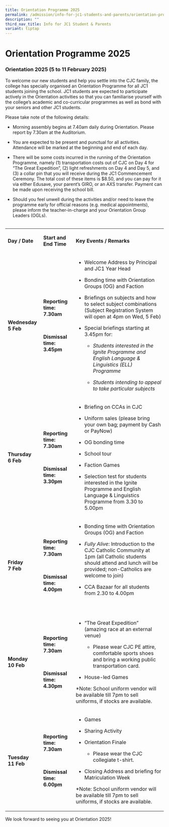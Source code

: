 ```yaml
---
title: Orientation Programme 2025
permalink: /admission/info-for-jc1-students-and-parents/orientation-programme-2025/
description: ""
third_nav_title: Info for JC1 Student & Parents
variant: tiptap
---
```

<h1>Orientation Programme 2025</h1>
<h3>Orientation 2025 (5 to 11 February 2025)</h3>
<p>To welcome our new students and help you settle into the CJC family, the
college has specially organised an Orientation Programme for all JC1 students
joining the school. JC1 students are expected to participate actively in
the Orientation activities so that you can familiarise yourself with the
college’s academic and co-curricular programmes as well as bond with your
seniors and other JC1 students.&nbsp;
<br>
</p>
<p>Please take note of the following details:</p>
<ul data-tight="true" class="tight">
<li>
<p>Morning assembly begins at 7.40am daily during Orientation. Please report
by 7.30am at the Auditorium.&nbsp;</p>
</li>
<li>
<p>You are expected to be present and punctual for all activities. Attendance
will be marked at the beginning and end of each day.</p>
</li>
<li>
<p>There will be some costs incurred in the running of the Orientation Programme,
namely (1) transportation costs out of CJC on Day 4 for “The Great Expedition”,
(2) light refreshments on Day 4 and Day 5, and (3) a collar pin that you
will receive during the JC1 Commencement Ceremony. The total cost of these
items is $8.50, and you can pay for it via either Edusave, your parent’s
GIRO, or an AXS transfer. Payment can be made upon receiving the school
bill.&nbsp;</p>
</li>
<li>
<p>Should you feel unwell during the activities and/or need to leave the
programme early for official reasons (e.g. medical appointments), please
inform the teacher-in-charge and your Orientation Group Leaders (OGLs).
<br>
<br>
</p>
</li>
</ul>
<table style="minWidth: 75px">
<colgroup>
<col>
<col>
<col>
</colgroup>
<tbody>
<tr>
<td rowspan="1" colspan="1">
<p><strong>Day / Date</strong>
</p>
</td>
<td rowspan="1" colspan="1">
<p><strong>Start and End Time</strong>
</p>
</td>
<td rowspan="1" colspan="1">
<p><strong>Key Events / Remarks</strong>
</p>
</td>
</tr>
<tr>
<td rowspan="1" colspan="1">
<p><strong>Wednesday&nbsp;<br>5 Feb</strong>
</p>
</td>
<td rowspan="1" colspan="1">
<p><strong>Reporting time: 7.30am</strong>
</p>
<p><strong><br></strong>
</p>
<p><strong>Dismissal time: 3.45pm</strong>
</p>
</td>
<td rowspan="1" colspan="1">
<ul data-tight="true" class="tight">
<li>
<p>Welcome Address by Principal and JC1 Year Head</p>
</li>
<li>
<p>Bonding time with Orientation Groups (OG) and Faction</p>
</li>
<li>
<p>Briefings on subjects and how to select subject combinations (Subject
Registration System will open at 4pm on Wed, 5 Feb)</p>
</li>
<li>
<p>Special briefings starting at 3.45pm for:</p>
<ul data-tight="true" class="tight">
<li>
<p><em>Students interested in the Ignite Programme and English Language &amp; Linguistics (ELL) Programme</em>
</p>
</li>
<li>
<p><em>Students intending to appeal to take particular subjects</em>
</p>
</li>
</ul>
</li>
</ul>
</td>
</tr>
<tr>
<td rowspan="1" colspan="1">
<p><strong>Thursday&nbsp;<br>6 Feb</strong>
</p>
</td>
<td rowspan="1" colspan="1">
<p><strong>Reporting time: 7.30am</strong>
</p>
<p><strong><br></strong>
</p>
<p><strong>Dismissal time: 3.30pm</strong>
</p>
</td>
<td rowspan="1" colspan="1">
<ul>
<li>
<p>Briefing on CCAs in CJC</p>
</li>
<li>
<p>Uniform sales (please bring your own bag; payment by Cash or PayNow)</p>
</li>
<li>
<p>OG bonding time&nbsp;</p>
</li>
<li>
<p>School tour</p>
</li>
<li>
<p>Faction Games</p>
</li>
<li>
<p>Selection test for students interested in the Ignite Programme and English
Language &amp; Linguistics Programme from 3.30 to 5.00pm</p>
</li>
</ul>
</td>
</tr>
<tr>
<td rowspan="1" colspan="1">
<p><strong>Friday<br>7 Feb</strong>
</p>
</td>
<td rowspan="1" colspan="1">
<p><strong>Reporting time: 7.30am</strong>
</p>
<p><strong><br></strong>
</p>
<p><strong>Dismissal time: 4.00pm</strong>
</p>
</td>
<td rowspan="1" colspan="1">
<ul data-tight="true" class="tight">
<li>
<p>Bonding time with Orientation Groups (OG) and Faction&nbsp;</p>
</li>
<li>
<p><em>Fully Alive</em>: Introduction to the CJC Catholic Community at 1pm
(all Catholic students should attend and lunch will be provided; non-Catholics
are welcome to join)</p>
</li>
<li>
<p>CCA Bazaar for all students from 2.30 to 4.00pm</p>
<p>
<br>
</p>
</li>
</ul>
</td>
</tr>
<tr>
<td rowspan="1" colspan="1">
<p><strong>Monday<br>10 Feb</strong>
</p>
</td>
<td rowspan="1" colspan="1">
<p><strong>Reporting time: 7.30am</strong>
</p>
<p><strong><br></strong>
</p>
<p><strong>Dismissal time: 4.30pm</strong>
</p>
</td>
<td rowspan="1" colspan="1">
<ul>
<li>
<p>“The Great Expedition” (amazing race at an external venue)</p>
<ul>
<li>
<p>Please wear CJC PE attire, comfortable sports shoes and bring a working
public transportation card.&nbsp;</p>
</li>
</ul>
</li>
<li>
<p>House-led Games</p>
</li>
</ul>
<p>*Note: School uniform vendor will be available till 7pm to sell uniforms,
if stocks are available.</p>
</td>
</tr>
<tr>
<td rowspan="1" colspan="1">
<p><strong>Tuesday<br>11 Feb</strong>
</p>
</td>
<td rowspan="1" colspan="1">
<p><strong>Reporting time: 7.30am</strong>
</p>
<p><strong><br></strong>
</p>
<p><strong>Dismissal time: 6.00pm</strong>
</p>
</td>
<td rowspan="1" colspan="1">
<ul>
<li>
<p>Games</p>
</li>
<li>
<p>Sharing Activity</p>
</li>
<li>
<p>Orientation Finale</p>
<ul>
<li>
<p>Please wear the CJC collegiate t-shirt.</p>
</li>
</ul>
</li>
<li>
<p>Closing Address and briefing for Matriculation Week</p>
</li>
</ul>
<p>*Note: School uniform vendor will be available till 7pm to sell uniforms,
if stocks are available.</p>
</td>
</tr>
</tbody>
</table>
<p>We look forward to seeing you at Orientation 2025!</p>
<p></p>